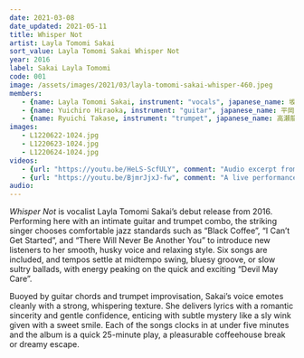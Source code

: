 ```yaml
---
date: 2021-03-08
date_updated: 2021-05-11
title: Whisper Not
artist: Layla Tomomi Sakai
sort_value: Layla Tomomi Sakai Whisper Not
year: 2016
label: Sakai Layla Tomomi
code: 001
image: /assets/images/2021/03/layla-tomomi-sakai-whisper-460.jpeg
members:
   - {name: Layla Tomomi Sakai, instrument: "vocals", japanese_name: 坂井レイラ知美, url: "https://www.sakailaylatomomi.com/"}
   - {name: Yuichiro Hiraoka, instrument: "guitar", japanese_name: 平岡遊一郎}
   - {name: Ryuichi Takase, instrument: "trumpet", japanese_name: 高瀬龍一}
images:
   - L1220622-1024.jpg
   - L1220623-1024.jpg
   - L1220624-1024.jpg
videos: 
   - {url: "https://youtu.be/HeLS-ScfULY", comment: "Audio excerpt from “Whisper Not”, the fourth track on this album"}
   - {url: "https://youtu.be/BjmrJjxJ-fw", comment: "A live performance of Sakai Layla Tomomi"}
audio:
---
```

*Whisper Not* is vocalist Layla Tomomi Sakai’s debut release from 2016. Performing here with an intimate guitar and trumpet combo, the striking singer chooses comfortable jazz standards such as “Black Coffee”, “I Can’t Get Started”, and “There Will Never Be Another You” to introduce new listeners to her smooth, husky voice and relaxing style. Six songs are included, and tempos settle at midtempo swing, bluesy groove, or slow sultry ballads, with energy peaking on the quick and exciting “Devil May Care”.

Buoyed by guitar chords and trumpet improvisation, Sakai’s voice emotes cleanly with a strong, whispering texture. She delivers lyrics with a romantic sincerity and gentle confidence, enticing with subtle mystery like a sly wink given with a sweet smile. Each of the songs clocks in at under five minutes and the album is a quick 25-minute play, a pleasurable coffeehouse break or dreamy escape.


